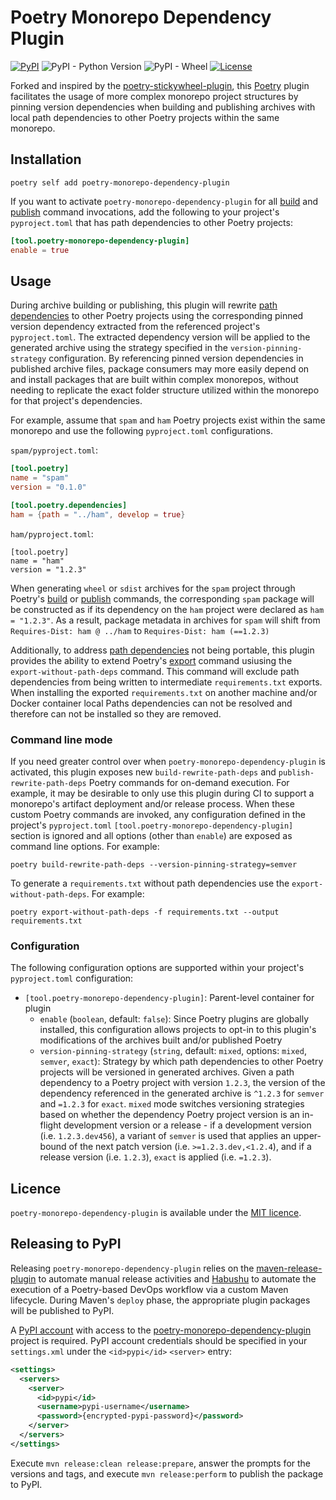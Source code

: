 # Poetry Monorepo Dependency Plugin

[![PyPI](https://img.shields.io/pypi/v/poetry-monorepo-dependency-plugin)](https://pypi.org/project/poetry-monorepo-dependency-plugin/)
![PyPI - Python Version](https://img.shields.io/pypi/pyversions/poetry-monorepo-dependency-plugin)
![PyPI - Wheel](https://img.shields.io/pypi/wheel/poetry-monorepo-dependency-plugin)
[![License](https://img.shields.io/github/license/mashape/apistatus.svg)](https://opensource.org/licenses/mit)

Forked and inspired by the [poetry-stickywheel-plugin](https://github.com/artisanofcode/poetry-stickywheel-plugin), this
[Poetry][poetry] plugin facilitates the usage of more complex monorepo project structures by pinning version dependencies when 
building and publishing archives with local path dependencies to other Poetry projects within the same monorepo.

## Installation

```
poetry self add poetry-monorepo-dependency-plugin
```

If you want to activate `poetry-monorepo-dependency-plugin` for all [build][poetry-build] and
[publish][poetry-publish] command invocations, add the following to your project's `pyproject.toml`
that has path dependencies to other Poetry projects:

```toml
[tool.poetry-monorepo-dependency-plugin]
enable = true
```

## Usage

During archive building or publishing, this plugin will rewrite [path dependencies](https://python-poetry.org/docs/dependency-specification/#path-dependencies) 
to other Poetry projects using the corresponding pinned version dependency extracted from the referenced project's `pyproject.toml`.
The extracted dependency version will be applied to the generated archive using the strategy specified in the `version-pinning-strategy`
configuration.  By referencing pinned version dependencies in published archive files, package consumers may more easily depend on
and install packages that are built within complex monorepos, without needing to replicate the exact folder structure utilized within
the monorepo for that project's dependencies.

For example, assume that `spam` and `ham` Poetry projects exist within the same monorepo and use the following `pyproject.toml`
configurations.

`spam/pyproject.toml`:
```toml
[tool.poetry]
name = "spam"
version = "0.1.0"

[tool.poetry.dependencies]
ham = {path = "../ham", develop = true}
```

`ham/pyproject.toml`:
```
[tool.poetry]
name = "ham"
version = "1.2.3"
```
When generating `wheel` or `sdist` archives for the `spam` project through Poetry's [build][poetry-build] or 
[publish][poetry-publish] commands, the corresponding `spam` package will be constructed as if its dependency on the
`ham` project were declared as `ham = "1.2.3"`.  As a result, package metadata in archives for `spam` will shift from
`Requires-Dist: ham @ ../ham` to `Requires-Dist: ham (==1.2.3)`

Additionally, to address [path dependencies](https://python-poetry.org/docs/dependency-specification/#path-dependencies) not being portable, this plugin provides
the ability to extend Poetry's [export][poetry-export] command usiusing the `export-without-path-deps` command. This command will exclude path dependencies from being written to intermediate `requirements.txt` exports. When installing the exported 
`requirements.txt` on another machine and/or Docker container local Paths dependencies can not be resolved and therefore can not 
be installed so they are removed. 

### Command line mode

If you need greater control over when `poetry-monorepo-dependency-plugin` is activated, this plugin exposes new `build-rewrite-path-deps`
and `publish-rewrite-path-deps` Poetry commands for on-demand execution.  For example, it may be desirable to only use this
plugin during CI to support a monorepo's artifact deployment and/or release process.  When these custom Poetry commands are invoked, 
any configuration defined in the project's `pyproject.toml` `[tool.poetry-monorepo-dependency-plugin]` section is ignored and all options
(other than `enable`) are exposed as command line options.  For example:
```commandline
poetry build-rewrite-path-deps --version-pinning-strategy=semver
```

To generate a `requirements.txt` without path dependencies use the `export-without-path-deps`. For example:
```commandline
poetry export-without-path-deps -f requirements.txt --output requirements.txt
```

### Configuration

The following configuration options are supported within your project's `pyproject.toml` configuration:

* `[tool.poetry-monorepo-dependency-plugin]`: Parent-level container for plugin
  * `enable` (`boolean`, default: `false`): Since Poetry plugins are globally installed, this configuration allows projects
to opt-in to this plugin's modifications of the archives built and/or published Poetry
  * `version-pinning-strategy` (`string`, default: `mixed`, options: `mixed`, `semver`, `exact`): Strategy by which path 
dependencies to other Poetry projects will be versioned in generated archives. Given a path dependency to a Poetry project 
with version `1.2.3`, the version of the dependency referenced in the generated archive is `^1.2.3` for 
`semver` and `=1.2.3` for `exact`.  `mixed` mode switches versioning strategies based on whether the dependency
Poetry project version is an in-flight development version or a release - if a development version (i.e. `1.2.3.dev456`), 
a variant of `semver` is used that applies an upper-bound of the next patch version (i.e. `>=1.2.3.dev,<1.2.4`), and 
if a release version (i.e. `1.2.3`), `exact` is applied (i.e. `=1.2.3`).
  
## Licence

`poetry-monorepo-dependency-plugin` is available under the [MIT licence][mit_licence].

## Releasing to PyPI

Releasing `poetry-monorepo-dependency-plugin` relies on the [maven-release-plugin](https://maven.apache.org/maven-release/maven-release-plugin/)
to automate manual release activities and [Habushu](https://bitbucket.org/cpointe/habushu/) to automate the execution of a
Poetry-based DevOps workflow via a custom Maven lifecycle.  During Maven's `deploy` phase, the appropriate plugin packages
will be published to PyPI.  

A [PyPI account](https://pypi.org/account/register/) with access to the [poetry-monorepo-dependency-plugin](https://pypi.org/project/poetry-monorepo-dependency-plugin/) 
project is required. PyPI account credentials should be specified in your `settings.xml` under the `<id>pypi</id>` `<server>` entry:

```xml
<settings>
  <servers>
    <server>
      <id>pypi</id>
      <username>pypi-username</username>
      <password>{encrypted-pypi-password}</password>
    </server>
  </servers>
</settings>
```
Execute `mvn release:clean release:prepare`, answer the prompts for the versions and tags, and execute `mvn release:perform` to publish
the package to PyPI. 

[poetry]: https://python-poetry.org/
[poetry-build]: https://python-poetry.org/docs/cli/#build
[poetry-export]: https://python-poetry.org/docs/cli/#export
[poetry-publish]: https://python-poetry.org/docs/cli/#publish
[mit_licence]: http://dan.mit-license.org/